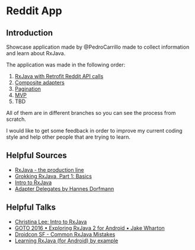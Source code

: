 # Reddit App

## Introduction

Showcase application made by @PedroCarrillo made to collect information and learn about RxJava.

The application was made in the following order:

1. [RxJava with Retrofit Reddit API calls](https://github.com/PedroCarrillo/RedditApp/tree/rxJavaExperimental)
2. [Composite adapters](https://github.com/PedroCarrillo/RedditApp/tree/composite_adapter)
3. [Pagination](https://github.com/PedroCarrillo/RedditApp/tree/pagination)
4. [MVP](https://github.com/PedroCarrillo/RedditApp/tree/mvp)
5. TBD

All of them are in different branches so you can see the process from scratch.

I would like to get some feedback in order to improve my current coding style and help other people that are trying to learn.

## Helpful Sources

- [RxJava - the production line](https://www.thedroidsonroids.com/blog/android/rxjava-production-line/)
- [Grokking RxJava, Part 1: Basics](http://blog.danlew.net/2014/09/15/grokking-rxjava-part-1/)
- [Intro to RxJava](https://github.com/Froussios/Intro-To-RxJava)
- [Adapter Delegates by Hannes Dorfmann](http://hannesdorfmann.com/android/adapter-delegates)


## Helpful Talks

- [Christina Lee: Intro to RxJava](https://www.youtube.com/watch?v=XLH2v9deew0&t=1828s)
- [GOTO 2016 • Exploring RxJava 2 for Android • Jake Wharton](https://www.youtube.com/watch?v=htIXKI5gOQU)
- [Droidcon SF - Common RxJava Mistakes](https://www.youtube.com/watch?v=QdmkXL7XikQ)
- [Learning RxJava (for Android) by example](https://www.youtube.com/watch?v=k3D0cWyNno4)
